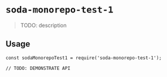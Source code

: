 # `soda-monorepo-test-1`

> TODO: description

## Usage

```
const sodaMonorepoTest1 = require('soda-monorepo-test-1');

// TODO: DEMONSTRATE API
```
